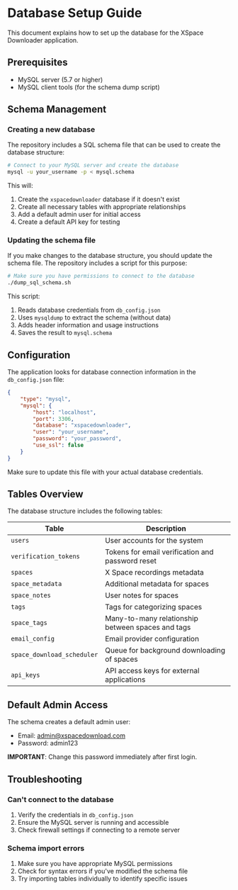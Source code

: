 # Database Setup Guide

This document explains how to set up the database for the XSpace Downloader application.

## Prerequisites

- MySQL server (5.7 or higher)
- MySQL client tools (for the schema dump script)

## Schema Management

### Creating a new database

The repository includes a SQL schema file that can be used to create the database structure:

```bash
# Connect to your MySQL server and create the database
mysql -u your_username -p < mysql.schema
```

This will:
1. Create the `xspacedownloader` database if it doesn't exist
2. Create all necessary tables with appropriate relationships
3. Add a default admin user for initial access
4. Create a default API key for testing

### Updating the schema file

If you make changes to the database structure, you should update the schema file. The repository includes a script for this purpose:

```bash
# Make sure you have permissions to connect to the database
./dump_sql_schema.sh
```

This script:
1. Reads database credentials from `db_config.json`
2. Uses `mysqldump` to extract the schema (without data)
3. Adds header information and usage instructions
4. Saves the result to `mysql.schema`

## Configuration

The application looks for database connection information in the `db_config.json` file:

```json
{
    "type": "mysql",
    "mysql": {
        "host": "localhost",
        "port": 3306,
        "database": "xspacedownloader",
        "user": "your_username",
        "password": "your_password",
        "use_ssl": false
    }
}
```

Make sure to update this file with your actual database credentials.

## Tables Overview

The database structure includes the following tables:

| Table | Description |
|-------|-------------|
| `users` | User accounts for the system |
| `verification_tokens` | Tokens for email verification and password reset |
| `spaces` | X Space recordings metadata |
| `space_metadata` | Additional metadata for spaces |
| `space_notes` | User notes for spaces |
| `tags` | Tags for categorizing spaces |
| `space_tags` | Many-to-many relationship between spaces and tags |
| `email_config` | Email provider configuration |
| `space_download_scheduler` | Queue for background downloading of spaces |
| `api_keys` | API access keys for external applications |

## Default Admin Access

The schema creates a default admin user:
- Email: admin@xspacedownload.com
- Password: admin123

**IMPORTANT**: Change this password immediately after first login.

## Troubleshooting

### Can't connect to the database

1. Verify the credentials in `db_config.json`
2. Ensure the MySQL server is running and accessible
3. Check firewall settings if connecting to a remote server

### Schema import errors

1. Make sure you have appropriate MySQL permissions
2. Check for syntax errors if you've modified the schema file
3. Try importing tables individually to identify specific issues